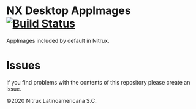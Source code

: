# NX Desktop AppImages [![Build Status](https://travis-ci.org/Nitrux/nx-desktop-appimages.svg?branch=legacy)](https://travis-ci.org/Nitrux/nx-desktop-appimages)

AppImages included by default in Nitrux.

# Issues
If you find problems with the contents of this repository please create an issue.

©2020 Nitrux Latinoamericana S.C.
